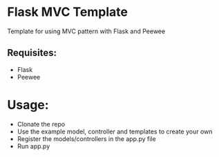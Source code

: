 # Flask MVC Template

Template for using MVC pattern with Flask and Peewee

## Requisites:
* Flask
* Peewee

# Usage:
* Clonate the repo
* Use the example model, controller and templates to create your own
* Register the models/controllers in the app.py file
* Run app.py